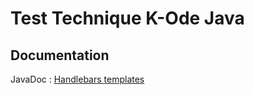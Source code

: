 # Test Technique K-Ode Java

## Documentation
JavaDoc : [Handlebars templates](https://www.youtube.com/watch?v=dQw4w9WgXcQ)
